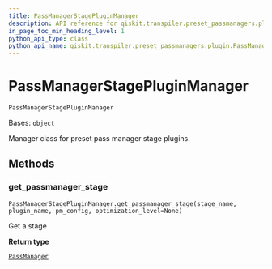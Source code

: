 ```yaml
---
title: PassManagerStagePluginManager
description: API reference for qiskit.transpiler.preset_passmanagers.plugin.PassManagerStagePluginManager
in_page_toc_min_heading_level: 1
python_api_type: class
python_api_name: qiskit.transpiler.preset_passmanagers.plugin.PassManagerStagePluginManager
---
```


# PassManagerStagePluginManager

<span id="qiskit.transpiler.preset_passmanagers.plugin.PassManagerStagePluginManager" />

`PassManagerStagePluginManager`

Bases: `object`

Manager class for preset pass manager stage plugins.

## Methods

### get\_passmanager\_stage

<span id="qiskit.transpiler.preset_passmanagers.plugin.PassManagerStagePluginManager.get_passmanager_stage" />

`PassManagerStagePluginManager.get_passmanager_stage(stage_name, plugin_name, pm_config, optimization_level=None)`

Get a stage

**Return type**

[`PassManager`](qiskit.transpiler.PassManager "qiskit.transpiler.passmanager.PassManager")

